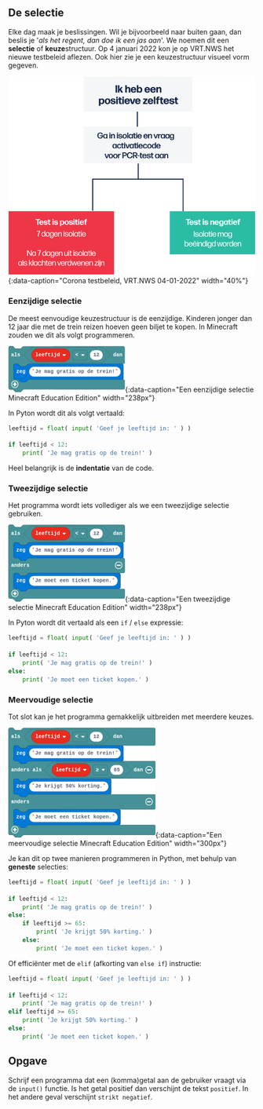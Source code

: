 ## De selectie
Elke dag maak je beslissingen. Wil je bijvoorbeeld naar buiten gaan, dan beslis je '*als het regent, dan doe ik een jas aan*'. We noemen dit een **selectie** of **keuze**structuur. Op 4 januari 2022 kon je op VRT.NWS het nieuwe testbeleid aflezen. Ook hier zie je een keuzestructuur visueel vorm gegeven.

![corona testbeleid](media/testbeleid_04-01-2022.png "corona testbeleid"){:data-caption="Corona testbeleid, VRT.NWS 04-01-2022" width="40%"}

### Eenzijdige selectie
De meest eenvoudige keuzestructuur is de eenzijdige. Kinderen jonger dan 12 jaar die met de trein reizen hoeven geen biljet te kopen. In Minecraft zouden we dit als volgt programmeren.

![minecraft eenzijdige keuze](media/enkelvoudige_keuze.png "minecraft eenzijdige keuze"){:data-caption="Een eenzijdige selectie Minecraft Education Edition" width="238px"}

In Pyton wordt dit als volgt vertaald:
```python
leeftijd = float( input( 'Geef je leeftijd in: ' ) )

if leeftijd < 12:
    print( 'Je mag gratis op de trein!' )
```
Heel belangrijk is de **indentatie** van de code.

### Tweezijdige selectie
Het programma wordt iets vollediger als we een tweezijdige selectie gebruiken.

![minecraft tweezijdige keuze](media/tweezijdige_keuze.png "minecraft tweezijdige keuze"){:data-caption="Een tweezijdige selectie Minecraft Education Edition" width="238px"}

In Pyton wordt dit vertaald als een `if` / `else` expressie:
```python
leeftijd = float( input( 'Geef je leeftijd in: ' ) )

if leeftijd < 12:
    print( 'Je mag gratis op de trein!' )
else: 
    print( 'Je moet een ticket kopen.' )
```

### Meervoudige selectie
Tot slot kan je het programma gemakkelijk uitbreiden met meerdere keuzes.

![minecraft meervoudige keuze](media/meervoudige_keuze.png "minecraft meervoudige keuze"){:data-caption="Een meervoudige selectie Minecraft Education Edition" width="300px"}

Je kan dit op twee manieren programmeren in Python, met behulp van **geneste** selecties:
```python
leeftijd = float( input( 'Geef je leeftijd in: ' ) )

if leeftijd < 12:
    print( 'Je mag gratis op de trein!' )
else:
    if leeftijd >= 65:
        print( 'Je krijgt 50% korting.' )
    else: 
        print( 'Je moet een ticket kopen.' )
```

Of efficiënter met de `elif` (afkorting van `else if`) instructie:
```python
leeftijd = float( input( 'Geef je leeftijd in: ' ) )

if leeftijd < 12:
    print( 'Je mag gratis op de trein!' )
elif leeftijd >= 65:
    print( 'Je krijgt 50% korting.' )
else: 
    print( 'Je moet een ticket kopen.' )
```

## Opgave
Schrijf een programma dat een (komma)getal aan de gebruiker vraagt via de `input()` functie. Is het getal positief dan verschijnt de tekst `positief`. In het andere geval verschijnt `strikt negatief`.